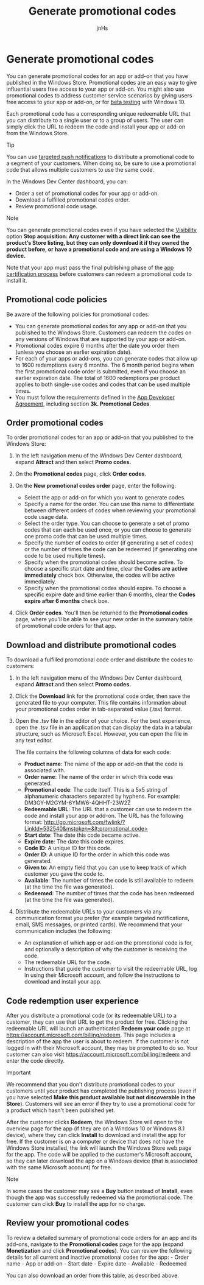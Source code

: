 ﻿---
author: jnHs
Description: You can generate promotional codes for an app or add-on that you have published in the Windows Store.
title: Generate promotional codes
ms.assetid: 9B632266-64EC-4D62-A4C4-55B6643D8750
ms.author: wdg-dev-content
ms.date: 06/19/2017
ms.topic: article
ms.prod: windows
ms.technology: uwp
keywords: windows 10, uwp
---

# Generate promotional codes


You can generate promotional codes for an app or add-on that you have published in the Windows Store. Promotional codes are an easy way to give influential users free access to your app or add-on. You might also use promotional codes to address customer service scenarios by giving users free access to your app or add-on, or for [beta testing](beta-testing-and-targeted-distribution.md) with Windows 10.

Each promotional code has a corresponding unique redeemable URL that you can distribute to a single user or to a group of users. The user can simply click the URL to redeem the code and install your app or add-on from the Windows Store.

> [!TIP] 
> You can use [targeted push notifications](send-push-notifications-to-your-apps-customers.md) to distribute a promotional code to a segment of your customers. When doing so, be sure to use a promotional code that allows multiple customers to use the same code.

In the Windows Dev Center dashboard, you can:

-   Order a set of promotional codes for your app or add-on.
-   Download a fulfilled promotional codes order.
-   Review promotional code usage.

> [!NOTE]
> You can generate promotional codes even if you have selected the [Visibility](set-app-pricing-and-availability.md#visibility) option **Stop acquisition: Any customer with a direct link can see the product’s Store listing, but they can only download it if they owned the product before, or have a promotional code and are using a Windows 10 device.**

Note that your app must pass the final publishing phase of the [app certification process](the-app-certification-process.md) before customers can redeem a promotional code to install it.

## Promotional code policies


Be aware of the following policies for promotional codes:

-   You can generate promotional codes for any app or add-on that you published to the Windows Store. Customers can redeem the codes on any versions of Windows that are supported by your app or add-on.
-   Promotional codes expire 6 months after the date you order them (unless you choose an earlier expiration date).
-   For each of your apps or add-ons, you can generate codes that allow up to 1600 redemptions every 6 months. The 6 month period begins when the first promotional code order is submitted, even if you choose an earlier expiration date. The total of 1600 redemptions per product applies to both single-use codes and codes that can be used multiple times.
-   You must follow the requirements defined in the [App Developer Agreement](https://msdn.microsoft.com/library/windows/apps/hh694058), including section **3k. Promotional Codes**.

## Order promotional codes


To order promotional codes for an app or add-on that you published to the Windows Store:

1.  In the left navigation menu of the Windows Dev Center dashboard, expand **Attract** and then select **Promo codes.**

2.   On the **Promotional codes** page, click **Order codes**.

3.  On the **New promotional codes order** page, enter the following:
    -   Select the app or add-on for which you want to generate codes.
    -   Specify a name for the order. You can use this name to differentiate between different orders of codes when reviewing your promotional code usage data.
    -   Select the order type. You can choose to generate a set of promo codes that can each be used once, or you can choose to generate one promo code that can be used multiple times. 
    -   Specify the number of codes to order (if generating a set of codes) or the number of times the code can be redeemed (if generating one code to be used multiple times).
    -   Specify when the promotional codes should become active. To choose a specific start date and time, clear the **Codes are active immediately** check box. Otherwise, the codes will be active immediately.
    -   Specify when the promotional codes should expire. To choose a specific expire date and time earlier than 6 months, clear the **Codes expire after 6 months** check box.

4.  Click **Order codes**. You'll then be returned to the **Promotional codes** page, where you'll be able to see your new order in the summary table of promotional code orders for that app.


## Download and distribute promotional codes

To download a fulfilled promotional code order and distribute the codes to customers:

1.  In the left navigation menu of the Windows Dev Center dashboard, expand **Attract** and then select **Promo codes.**
2.  Click the **Download** link for the promotional code order, then save the generated file to your computer. This file contains information about your promotional codes order in tab-separated value (.tsv) format.
3.  Open the .tsv file in the editor of your choice. For the best experience, open the .tsv file in an application that can display the data in a tabular structure, such as Microsoft Excel. However, you can open the file in any text editor.

    The file contains the following columns of data for each code:

    -   **Product name**: The name of the app or add-on that the code is associated with.
    -   **Order name**: The name of the order in which this code was generated.
    -   **Promotional code**: The code itself. This is a 5x5 string of alphanumeric characters separated by hyphens. For example: DM3GY-M2GYM-6YMW6-4QHHT-23W2Z
    -   **Redeemable URL**: The URL that a customer can use to redeem the code and install your app or add-on. The URL has the following format: http://go.microsoft.com/fwlink/?LinkId=532540&mstoken=&lt;promotional_code>
    -   **Start date**: The date this code became active.
    -   **Expire date**: The date this code expires.
    -   **Code ID**: A unique ID for this code.
    -   **Order ID**: A unique ID for the order in which this code was generated.
    -   **Given to**: An empty field that you can use to keep track of which customer you gave the code to.
    -   **Available**: The number of times the code is still available to redeem (at the time the file was generated).
    -   **Redeemed**: The number of times that the code has been redeemed (at the time the file was generated).

4.  Distribute the redeemable URLs to your customers via any communication format you prefer (for example targeted notifications, email, SMS messages, or printed cards). We recommend that your communication includes the following:
    -   An explanation of which app or add-on the promotional code is for, and optionally a description of why the customer is receiving the code.
    -   The redeemable URL for the code.
    -   Instructions that guide the customer to visit the redeemable URL, log in using their Microsoft account, and follow the instructions to download and install your app.

## Code redemption user experience

After you distribute a promotional code (or its redeemable URL) to a customer, they can use that URL to get the product for free. Clicking the redeemable URL will launch an authenticated **Redeem your code** page at <https://account.microsoft.com/billing/redeem>. This page includes a description of the app the user is about to redeem. If the customer is not logged in with their Microsoft account, they may be prompted to do so. Your customer can also visit <https://account.microsoft.com/billing/redeem> and enter the code directly.

> [!IMPORTANT]
> We recommend that you don't distribute promotional codes to your customers until your product has completed the publishing process (even if you have selected **Make this product available but not discoverable in the Store**). Customers will see an error if they try to use a promotional code for a product which hasn't been published yet.

After the customer clicks **Redeem**, the Windows Store will open to the overview page for the app (if they are on a Windows 10 or Windows 8.1 device), where they can click **Install** to download and install the app for free. If the customer is on a computer or device that does not have the Windows Store installed, the link will launch the Windows Store web page for the app. The code will be applied to the customer's Microsoft account, so they can later download the app on a Windows device (that is associated with the same Microsoft account) for free.

> [!NOTE]
> In some cases the customer may see a **Buy** button instead of **Install**, even though the app was successfully redeemed via the promotional code. The customer can click **Buy** to install the app for no charge.


## Review your promotional codes

To review a detailed summary of promotional code orders for an app and its add-ons, navigate to the **Promotional codes** page for the app (expand **Monetization** and click **Promotional codes**). You can review the following details for all current and inactive promotional codes for the app:
    -   Order name
    -   App or add-on
    -   Start date
    -   Expire date
    -   Available
    -   Redeemed

You can also download an order from this table, as described above. 

 




